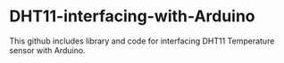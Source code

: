 # DHT11-interfacing-with-Arduino
This github includes library and code for interfacing DHT11 Temperature sensor with Arduino.
